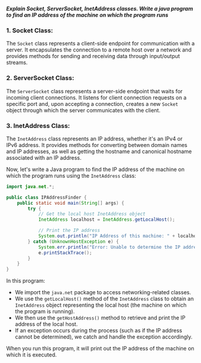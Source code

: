 ***Explain Socket, ServerSocket, InetAddress classes. Write a java program to find an IP address of the machine on which the program runs***

### 1. Socket Class:
The `Socket` class represents a client-side endpoint for communication with a server. It encapsulates the connection to a remote host over a network and provides methods for sending and receiving data through input/output streams.

### 2. ServerSocket Class:
The `ServerSocket` class represents a server-side endpoint that waits for incoming client connections. It listens for client connection requests on a specific port and, upon accepting a connection, creates a new `Socket` object through which the server communicates with the client.

### 3. InetAddress Class:
The `InetAddress` class represents an IP address, whether it's an IPv4 or IPv6 address. It provides methods for converting between domain names and IP addresses, as well as getting the hostname and canonical hostname associated with an IP address.

Now, let's write a Java program to find the IP address of the machine on which the program runs using the `InetAddress` class:

```java
import java.net.*;

public class IPAddressFinder {
    public static void main(String[] args) {
        try {
            // Get the local host InetAddress object
            InetAddress localhost = InetAddress.getLocalHost();

            // Print the IP address
            System.out.println("IP Address of this machine: " + localhost.getHostAddress());
        } catch (UnknownHostException e) {
            System.err.println("Error: Unable to determine the IP address of this machine.");
            e.printStackTrace();
        }
    }
}
```

In this program:

- We import the `java.net` package to access networking-related classes.
- We use the `getLocalHost()` method of the `InetAddress` class to obtain an `InetAddress` object representing the local host (the machine on which the program is running).
- We then use the `getHostAddress()` method to retrieve and print the IP address of the local host.
- If an exception occurs during the process (such as if the IP address cannot be determined), we catch and handle the exception accordingly.

When you run this program, it will print out the IP address of the machine on which it is executed.
